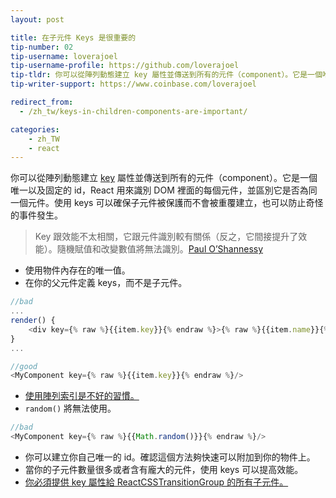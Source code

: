 ```yaml
---
layout: post

title: 在子元件 Keys 是很重要的
tip-number: 02
tip-username: loverajoel
tip-username-profile: https://github.com/loverajoel
tip-tldr: 你可以從陣列動態建立 key 屬性並傳送到所有的元件（component）。它是一個唯一以及固定的 id，React 用來識別 DOM 裡面的每個元件，並區別它是否為同一個元件。使用 keys 可以確保子元件被保護而不會被重覆建立，也可以防止奇怪的事件發生。
tip-writer-support: https://www.coinbase.com/loverajoel

redirect_from:
  - /zh_tw/keys-in-children-components-are-important/

categories:
    - zh_TW
    - react
---
```


你可以從陣列動態建立 [key](https://facebook.github.io/react/docs/multiple-components.html#dynamic-children) 屬性並傳送到所有的元件（component）。它是一個唯一以及固定的 id，React 用來識別 DOM 裡面的每個元件，並區別它是否為同一個元件。使用 keys 可以確保子元件被保護而不會被重覆建立，也可以防止奇怪的事件發生。

> Key 跟效能不太相關，它跟元件識別較有關係（反之，它間接提升了效能）。隨機賦值和改變數值將無法識別。[Paul O’Shannessy](https://github.com/facebook/react/issues/1342#issuecomment-39230939)

- 使用物件內存在的唯一值。
- 在你的父元件定義 keys，而不是子元件。

```javascript
//bad
...
render() {
	<div key={% raw %}{{item.key}}{% endraw %}>{% raw %}{{item.name}}{% endraw %}</div>
}
...

//good
<MyComponent key={% raw %}{{item.key}}{% endraw %}/>
```
- [使用陣列索引是不好的習慣。](https://medium.com/@robinpokorny/index-as-a-key-is-an-anti-pattern-e0349aece318#.76co046o9)
- `random()` 將無法使用。

```javascript
//bad
<MyComponent key={% raw %}{{Math.random()}}{% endraw %}/>
```


- 你可以建立你自己唯一的 id。確認這個方法夠快速可以附加到你的物件上。
- 當你的子元件數量很多或者含有龐大的元件，使用 keys 可以提高效能。
- [你必須提供 key 屬性給 ReactCSSTransitionGroup 的所有子元件。](http://docs.reactjs-china.com/react/docs/animation.html)
